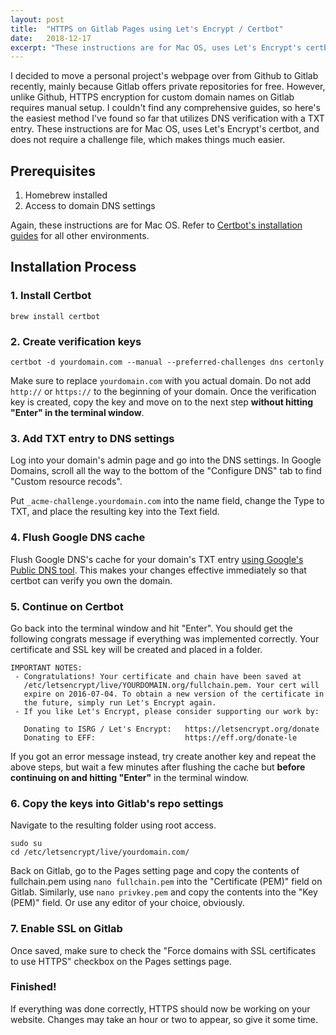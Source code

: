 ```yaml
---
layout: post
title:  "HTTPS on Gitlab Pages using Let's Encrypt / Certbot"
date:   2018-12-17
excerpt: "These instructions are for Mac OS, uses Let's Encrypt's certbot, and does not require a challenge file, which makes things much easier."
---
```


I decided to move a personal project's webpage over from Github to Gitlab recently, mainly because Gitlab offers private repositories for free. However, unlike Github, HTTPS encryption for custom domain names on Gitlab requires manual setup. I couldn't find any comprehensive guides, so here's the easiest method I've found so far that utilizes DNS verification with a TXT entry. These instructions are for Mac OS, uses Let's Encrypt's certbot, and does not require a challenge file, which makes things much easier.

## Prerequisites
1. Homebrew installed
2. Access to domain DNS settings

Again, these instructions are for Mac OS. Refer to [Certbot's installation guides](https://certbot.eff.org/) for all other environments.

## Installation Process

### 1. Install Certbot

```
brew install certbot
```

### 2. Create verification keys
```
certbot -d yourdomain.com --manual --preferred-challenges dns certonly
```
Make sure to replace `yourdomain.com` with you actual domain. Do not add `http://` or `https://` to the beginning of your domain. Once the verification key is created, copy the key and move on to the next step **without hitting "Enter" in the terminal window**.

### 3. Add TXT entry to DNS settings
Log into your domain's admin page and go into the DNS settings. In Google Domains, scroll all the way to the bottom of the "Configure DNS" tab to find "Custom resource recods".

Put `_acme-challenge.yourdomain.com` into the name field, change the Type to TXT, and place the resulting key into the Text field.

### 4. Flush Google DNS cache 
Flush Google DNS's cache for your domain's TXT entry [using Google's Public DNS tool](https://developers.google.com/speed/public-dns/cache). This makes your changes effective immediately so that certbot can verify you own the domain. 

### 5. Continue on Certbot
Go back into the terminal window and hit "Enter". You should get the following congrats message if everything was implemented correctly. Your certificate and SSL key will be created and placed in a folder.

```
IMPORTANT NOTES:
 - Congratulations! Your certificate and chain have been saved at
   /etc/letsencrypt/live/YOURDOMAIN.org/fullchain.pem. Your cert will
   expire on 2016-07-04. To obtain a new version of the certificate in
   the future, simply run Let's Encrypt again.
 - If you like Let's Encrypt, please consider supporting our work by:

   Donating to ISRG / Let's Encrypt:   https://letsencrypt.org/donate
   Donating to EFF:                    https://eff.org/donate-le
```
If you got an error message instead, try create another key and repeat the above steps, but wait a few minutes after flushing the cache but **before continuing on and hitting "Enter"** in the terminal window.

### 6. Copy the keys into Gitlab's repo settings
Navigate to the resulting folder using root access.
```
sudo su
cd /etc/letsencrypt/live/yourdomain.com/
```
Back on Gitlab, go to the Pages setting page and copy the contents of fullchain.pem using `nano fullchain.pem` into the "Certificate (PEM)" field on Gitlab. Similarly, use `nano privkey.pem` and copy the contents into the "Key (PEM)" field. Or use any editor of your choice, obviously.

### 7. Enable SSL on Gitlab
Once saved, make sure to check the "Force domains with SSL certificates to use HTTPS" checkbox on the Pages settings page.

### Finished!
If everything was done correctly, HTTPS should now be working on your website. Changes may take an hour or two to appear, so give it some time. 